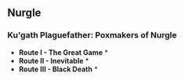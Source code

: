 ## Nurgle

### Ku'gath Plaguefather: Poxmakers of Nurgle

* **Route I - The Great Game**
    * 
* **Route II - Inevitable**
    * 
* **Route III - Black Death**
    *